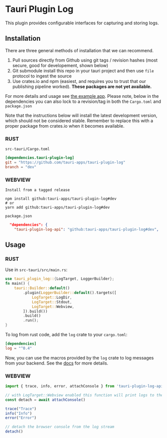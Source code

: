 # Tauri Plugin Log

This plugin provides configurable interfaces for capturing and storing logs.

## Installation
There are three general methods of installation that we can recommend.
1. Pull sources directly from Github using git tags / revision hashes (most secure, good for developement, shown below)
2. Git submodule install this repo in your tauri project and then use `file` protocol to ingest the source
3. Use crates.io and npm (easiest, and requires you to trust that our publishing pipeline worked). **These packages are not yet available.**

For more details and usage see [the example app](examples/svelte-app). Please note, below in the dependencies you can also lock to a revision/tag in both the `Cargo.toml` and `package.json`

Note that the instructions below will install the latest development version, which should not be considered stable.
Remember to replace this with a proper package from crates.io when it becomes available.

### RUST
`src-tauri/Cargo.toml`
```toml
[dependencies.tauri-plugin-log]
git = "https://github.com/tauri-apps/tauri-plugin-log"
branch = "dev"
```

### WEBVIEW
`Install from a tagged release`
```
npm install github:tauri-apps/tauri-plugin-log#dev
# or
yarn add github:tauri-apps/tauri-plugin-log#dev
```

`package.json`
```json
  "dependencies": {
    "tauri-plugin-log-api": "github:tauri-apps/tauri-plugin-log#dev",
```

## Usage

### RUST

Use in `src-tauri/src/main.rs`:
```rust
use tauri_plugin_log::{LogTarget, LoggerBuilder};
fn main() {
    tauri::Builder::default()
        .plugin(LoggerBuilder::default().targets([
            LogTarget::LogDir,
            LogTarget::Stdout,
            LogTarget::Webview,
        ]).build())
        .build()
        .run();
}
```

To log from rust code, add the `log` crate to your `cargo.toml`:
```toml
[dependencies]
log = "^0.4"
```
Now, you can use the macros provided by the `log` crate to log messages from your backend.
See the [docs](https://docs.rs/log/latest) for more details.

### WEBVIEW

```ts
import { trace, info, error, attachConsole } from 'tauri-plugin-log-api'

// with LogTarget::Webview enabled this function will print logs to the browser console
const detach = await attachConsole()

trace("Trace")
info("Info")
error("Error")

// detach the browser console from the log stream
detach()
```
